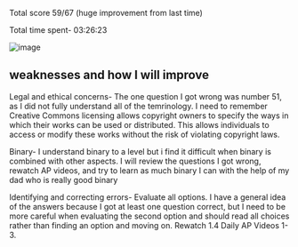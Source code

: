 
Total score 59/67 (huge improvement from last time)

Total time spent- 03:26:23

<img src="{{site.baseurl}}/images/newmcq.png" alt="image">

## weaknesses and how I will improve

Legal and ethical concerns- The one question I got wrong was number 51, as I did not fully understand all of the temrinology. I need to remember Creative Commons licensing allows copyright owners to specify the ways in which their works can be used or distributed. This allows individuals to access or modify these works without the risk of violating copyright laws.

Binary- I understand binary to a level but i find it difficult when binary is combined with other aspects. I will review the questions I got wrong, rewatch AP videos, and try to learn as much binary I can with the help of my dad who is really good binary

Identifying and correcting errors- Evaluate all options. I have a general idea of the answers because I got at least one question correct, but I need to be more careful when evaluating the second option and should read all choices rather than finding an option and moving on. Rewatch 1.4 Daily AP Videos 1-3.

